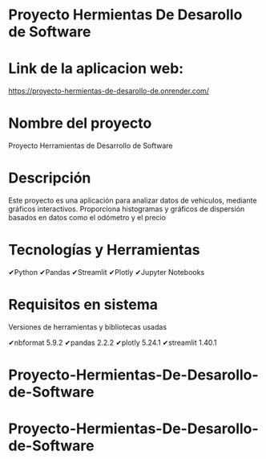 # Proyecto Hermientas De Desarollo de Software

# Link de la aplicacion web: 

https://proyecto-hermientas-de-desarollo-de.onrender.com/

# Nombre del proyecto

Proyecto Herramientas de Desarrollo de Software

# Descripción

Este proyecto es una aplicación para analizar datos de vehiculos, mediante gráficos interactivos. Proporciona histogramas y gráficos de dispersión basados en datos como el odómetro y el precio

# Tecnologías y Herramientas

✔Python
✔Pandas
✔Streamlit
✔Plotly
✔Jupyter Notebooks

# Requisitos en sistema

Versiones de herramientas y bibliotecas usadas

✔nbformat                          5.9.2
✔pandas                            2.2.2
✔plotly                            5.24.1
✔streamlit                         1.40.1


# Proyecto-Hermientas-De-Desarollo-de-Software
# Proyecto-Hermientas-De-Desarollo-de-Software
